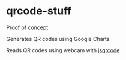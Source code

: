 # qrcode-stuff

Proof of concept

Generates QR codes using Google Charts

Reads QR codes using webcam with [jsqrcode](http://github.com/LazarSoft/jsqrcode)
